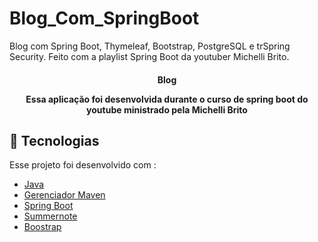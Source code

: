 # Blog_Com_SpringBoot
Blog com  Spring Boot, Thymeleaf, Bootstrap, PostgreSQL e trSpring Security. Feito com a playlist Spring Boot da youtuber Michelli Brito.


<h4 align="center">
  <p>Blog</p>

  <p>Essa aplicação foi desenvolvida durante o curso de spring boot do youtube ministrado pela Michelli Brito</p>

</h4>


<!--<p align="center">
<img alt="JSF Page" src="https://ik.imagekit.io/27ewoxssse/meetapp_KQxdvRWLx.png"> 
</p> -->

## :rocket: Tecnologias

Esse projeto foi desenvolvido com :

  - [Java](https://www.java.com/pt_BR/)
  - [Gerenciador Maven]()
  - [Spring Boot](https://start.spring.io/)
  - [Summernote](https://summernote.org/)
  - [Boostrap](https://getbootstrap.com/)
